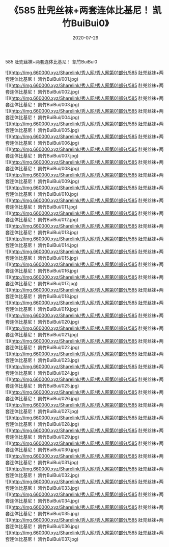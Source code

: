 ﻿---
layout: post
title:  《585 肚兜丝袜+两套连体比基尼！ 凯竹BuiBui0》
date:   2020-07-29
img: http://img.660000.xyz/Sharelink/秀人网/秀人网第01部分/585 肚兜丝袜+两套连体比基尼！ 凯竹BuiBui0/000.jpg
categories: [美女, 清纯, 唯美]
---

585 肚兜丝袜+两套连体比基尼！ 凯竹BuiBui0

  ![](http://img.660000.xyz/Sharelink/秀人网/秀人网第01部分/585 肚兜丝袜+两套连体比基尼！ 凯竹BuiBui/001.jpg) <br> ![](http://img.660000.xyz/Sharelink/秀人网/秀人网第01部分/585 肚兜丝袜+两套连体比基尼！ 凯竹BuiBui/002.jpg) <br> ![](http://img.660000.xyz/Sharelink/秀人网/秀人网第01部分/585 肚兜丝袜+两套连体比基尼！ 凯竹BuiBui/003.jpg) <br> ![](http://img.660000.xyz/Sharelink/秀人网/秀人网第01部分/585 肚兜丝袜+两套连体比基尼！ 凯竹BuiBui/004.jpg) <br> ![](http://img.660000.xyz/Sharelink/秀人网/秀人网第01部分/585 肚兜丝袜+两套连体比基尼！ 凯竹BuiBui/005.jpg) <br> ![](http://img.660000.xyz/Sharelink/秀人网/秀人网第01部分/585 肚兜丝袜+两套连体比基尼！ 凯竹BuiBui/006.jpg) <br> ![](http://img.660000.xyz/Sharelink/秀人网/秀人网第01部分/585 肚兜丝袜+两套连体比基尼！ 凯竹BuiBui/007.jpg) <br> ![](http://img.660000.xyz/Sharelink/秀人网/秀人网第01部分/585 肚兜丝袜+两套连体比基尼！ 凯竹BuiBui/008.jpg) <br> ![](http://img.660000.xyz/Sharelink/秀人网/秀人网第01部分/585 肚兜丝袜+两套连体比基尼！ 凯竹BuiBui/009.jpg) <br> ![](http://img.660000.xyz/Sharelink/秀人网/秀人网第01部分/585 肚兜丝袜+两套连体比基尼！ 凯竹BuiBui/010.jpg) <br> ![](http://img.660000.xyz/Sharelink/秀人网/秀人网第01部分/585 肚兜丝袜+两套连体比基尼！ 凯竹BuiBui/011.jpg) <br> ![](http://img.660000.xyz/Sharelink/秀人网/秀人网第01部分/585 肚兜丝袜+两套连体比基尼！ 凯竹BuiBui/012.jpg) <br> ![](http://img.660000.xyz/Sharelink/秀人网/秀人网第01部分/585 肚兜丝袜+两套连体比基尼！ 凯竹BuiBui/013.jpg) <br> ![](http://img.660000.xyz/Sharelink/秀人网/秀人网第01部分/585 肚兜丝袜+两套连体比基尼！ 凯竹BuiBui/014.jpg) <br> ![](http://img.660000.xyz/Sharelink/秀人网/秀人网第01部分/585 肚兜丝袜+两套连体比基尼！ 凯竹BuiBui/015.jpg) <br> ![](http://img.660000.xyz/Sharelink/秀人网/秀人网第01部分/585 肚兜丝袜+两套连体比基尼！ 凯竹BuiBui/016.jpg) <br> ![](http://img.660000.xyz/Sharelink/秀人网/秀人网第01部分/585 肚兜丝袜+两套连体比基尼！ 凯竹BuiBui/017.jpg) <br> ![](http://img.660000.xyz/Sharelink/秀人网/秀人网第01部分/585 肚兜丝袜+两套连体比基尼！ 凯竹BuiBui/018.jpg) <br> ![](http://img.660000.xyz/Sharelink/秀人网/秀人网第01部分/585 肚兜丝袜+两套连体比基尼！ 凯竹BuiBui/019.jpg) <br> ![](http://img.660000.xyz/Sharelink/秀人网/秀人网第01部分/585 肚兜丝袜+两套连体比基尼！ 凯竹BuiBui/020.jpg) <br> ![](http://img.660000.xyz/Sharelink/秀人网/秀人网第01部分/585 肚兜丝袜+两套连体比基尼！ 凯竹BuiBui/021.jpg) <br> ![](http://img.660000.xyz/Sharelink/秀人网/秀人网第01部分/585 肚兜丝袜+两套连体比基尼！ 凯竹BuiBui/022.jpg) <br> ![](http://img.660000.xyz/Sharelink/秀人网/秀人网第01部分/585 肚兜丝袜+两套连体比基尼！ 凯竹BuiBui/023.jpg) <br> ![](http://img.660000.xyz/Sharelink/秀人网/秀人网第01部分/585 肚兜丝袜+两套连体比基尼！ 凯竹BuiBui/024.jpg) <br> ![](http://img.660000.xyz/Sharelink/秀人网/秀人网第01部分/585 肚兜丝袜+两套连体比基尼！ 凯竹BuiBui/025.jpg) <br> ![](http://img.660000.xyz/Sharelink/秀人网/秀人网第01部分/585 肚兜丝袜+两套连体比基尼！ 凯竹BuiBui/026.jpg) <br> ![](http://img.660000.xyz/Sharelink/秀人网/秀人网第01部分/585 肚兜丝袜+两套连体比基尼！ 凯竹BuiBui/027.jpg) <br> ![](http://img.660000.xyz/Sharelink/秀人网/秀人网第01部分/585 肚兜丝袜+两套连体比基尼！ 凯竹BuiBui/028.jpg) <br> ![](http://img.660000.xyz/Sharelink/秀人网/秀人网第01部分/585 肚兜丝袜+两套连体比基尼！ 凯竹BuiBui/029.jpg) <br> ![](http://img.660000.xyz/Sharelink/秀人网/秀人网第01部分/585 肚兜丝袜+两套连体比基尼！ 凯竹BuiBui/030.jpg) <br> ![](http://img.660000.xyz/Sharelink/秀人网/秀人网第01部分/585 肚兜丝袜+两套连体比基尼！ 凯竹BuiBui/031.jpg) <br> ![](http://img.660000.xyz/Sharelink/秀人网/秀人网第01部分/585 肚兜丝袜+两套连体比基尼！ 凯竹BuiBui/032.jpg) <br> ![](http://img.660000.xyz/Sharelink/秀人网/秀人网第01部分/585 肚兜丝袜+两套连体比基尼！ 凯竹BuiBui/033.jpg) <br> ![](http://img.660000.xyz/Sharelink/秀人网/秀人网第01部分/585 肚兜丝袜+两套连体比基尼！ 凯竹BuiBui/034.jpg) <br> ![](http://img.660000.xyz/Sharelink/秀人网/秀人网第01部分/585 肚兜丝袜+两套连体比基尼！ 凯竹BuiBui/035.jpg) <br> ![](http://img.660000.xyz/Sharelink/秀人网/秀人网第01部分/585 肚兜丝袜+两套连体比基尼！ 凯竹BuiBui/036.jpg) <br> ![](http://img.660000.xyz/Sharelink/秀人网/秀人网第01部分/585 肚兜丝袜+两套连体比基尼！ 凯竹BuiBui/037.jpg) <br>